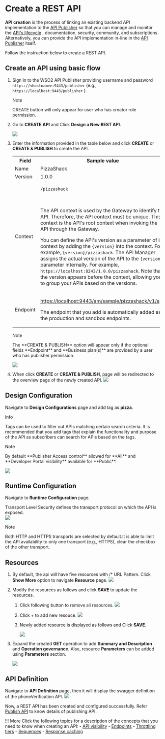 # Create a REST API

**API creation** is the process of linking an existing backend API implementation to the [API Publisher](/GettingStarted/overview/#api-publisher) so that you can manage and monitor the [API's lifecycle](/Learn/DesignAPI/LifecycleManagement/api-lifecycle/) , documentation, security, community, and subscriptions. Alternatively, you can provide the API implementation in-line in the [API Publisher](/GettingStarted/overview/#api-publisher) itself.

Follow the instruction below to create a REST API.
## Create an API using basic flow
1. Sign in to the WSO2 API Publisher providing username and password `https://<hostname>:9443/publisher` (e.g., `https://localhost:9443/publisher` ).
    <html><div class="admonition note">
      <p class="admonition-title">Note</p>
      <p>CREATE button will only appear for user who has creator role permission.</p>
      </div>
    </html>

2.  Go to **CREATE API** and Click **Design a New REST API**.

    ![](../../../assets/img/Learn/create-a-rest-api.jpg)

3.  Enter the information provided in the table below and click **CREATE** or **CREATE & PUBLISH** to create the API.

     <table><colgroup> <col/> <col/> <col/> </colgroup><tbody><tr><th colspan="2" >Field</th><th >Sample value</th></tr><tr><td colspan="2" class="confluenceTd">Name</td><td class="confluenceTd">PizzaShack</td></tr><tr><td colspan="2" class="confluenceTd">Version</td><td colspan="1" class="confluenceTd">1.0.0</td></tr><tr><td colspan="2" class="confluenceTd">Context</td><td class="confluenceTd"><div class="content-wrapper"><p><code>/pizzashack</code></p><div><p><br/></p><div class="confluence-information-macro confluence-information-macro-information"><span class="aui-icon aui-icon-small aui-iconfont-info confluence-information-macro-icon"></span><div class="confluence-information-macro-body"><p>The API context is used by the Gateway to identify the API. Therefore, the API context must be unique. This context is the API's root context when invoking the API through the Gateway.</p></div></div><div class="confluence-information-macro confluence-information-macro-tip"><span class="aui-icon aui-icon-small aui-iconfont-approve confluence-information-macro-icon"></span><div class="confluence-information-macro-body"><p>You can define the API's version as a parameter of its context by adding the <code>{version}</code> into the context. For example, <code>{version}/pizzashack</code>. The API Manager assigns the actual version of the API to the <code>{version}</code> parameter internally. For example, <code>https://localhost:8243/1.0.0/pizzashack</code>. Note that the version appears before the context, allowing you to group your APIs based on the versions.</p></div></div></div></div></td></tr><tr><td colspan="2" class="confluenceTd">Endpoint</td><td colspan="1" class="confluenceTd"><p><a class="external-link" href="http://ws.cdyne.com/phoneverify/phoneverify.asmx" rel="nofollow">https://localhost:9443/am/sample/pizzashack/v1/api/</a></p><p>The endpoint that you add is automatically added as the production and sandbox endpoints.</p></td></tr></tbody></table>
        
     <html>
     <div class="admonition note">
     <p class="admonition-title">Note</p>
     <p>The **CREATE & PUBLISH** option will appear only if the optional fields **Endpoint** and **Business plan(s)** are provided by a user who has publisher permission.</p>
     </div>
     </html>
     
      ![](../../../assets/img/Learn/create-rest-api-form.jpg)

4.  When click **CREATE** or **CREATE & PUBLISH**, page will be redirected to the overview page of the newly created API. [![](../../../assets/img/Learn/overviewpage-rest-api.jpg)](../../../assets/img/Learn/overviewpage-rest-api.jpg)

## Design Configuration
  Navigate to **Design Configurations** page and add tag as **pizza**.
        <html><div class="admonition info">
        <p class="admonition-title">Info</p>
        <p>Tags can be used to filter out APIs matching certain search criteria. It is recommended that you add tags that explain the functionality and purpose of the API as subscribers can search for APIs based on the tags.</p>
        </div>
        </html>

  <html><div class="admonition note">
      <p class="admonition-title">Note</p>
      <p>By default **Publisher Access control** allowed for **All** and **Developer Portal visibility** available for **Public**.</p>
      </div>
    </html>
    
![](../../../assets/img/Learn/design-configuration.jpg)

## Runtime Configuration
  Navigate to **Runtime Configuration** page. 

  Transport Level Security  defines the transport protocol on which the API is exposed.  
   ![](../../../assets/img/Learn/transportLevel-security.jpg)

  <html><div class="admonition note">
     <p class="admonition-title">Note</p>
     <p> Both HTTP and HTTPS transports are selected by default.It is able to limit the API availability to only one transport (e.g., HTTPS), clear the checkbox of the other transport.</p>
     </div>
     </html>

## Resources
1. By default, the api will have five resources with /* URL Pattern.
   Click **Show More** option to navigate **Resource** page.
   ![](../../../assets/img/Learn/overview-page-resource-section.jpg)

2. Modify the resources as follows and click **SAVE** to update the resources.
      1. Click following button to remove all resources.
      [![](../../../assets/img/Learn/delete-all-existing-resources.jpg)](../../../assets/img/Learn/delete-all-existing-resources.jpg)

      2. Click + to add new resouce.
          [![](../../../assets/img/Learn/add-new-resource.jpg)](../../../assets/img/Learn/add-new-resource.jpg)
      
      3. Newly added resource is displayed as follows and Click **SAVE**.
         
         [![](../../../assets/img/Learn/newly-added-resource.jpg)](../../../assets/img/Learn/newly-added-resource.jpg)

3. Expand the created **GET** operation to add **Summary and Description** and **Operation governance**.
   Also, resource **Parameters** can be added using **Parameters** section.

      [![](../../../assets/img/Learn/adding-params-to-resources.jpg)](../../../assets/img/Learn/adding-params-to-resources.jpg)

## API Definition
   Navigate to **API Definition** page, then it will display the swagger definition of the phoneVerification API.
   [![](../../../assets/img/Learn/api-definiton-rest.jpg)](../../../assets/img/Learn/api-definiton-rest.jpg)

Now, a REST API has been created and configured successfully. Refer [Publish API](../../../../Learn/DesignAPI/PublishAPI/publish-an-api/) 
to know details of publishing API.

!!! More
        Click the following topics for a description of the concepts that you need to know when creating an API:
       -   [API visibility]()
       -   [Endpoints](../../../../Learn/DesignAPI/Endpoints/endpoint-types/)
       -   [Throttling tiers](../../../../Learn/RateLimiting/introducing-throttling-use-cases/)
       -   [Sequences]()
       -   [Response caching]()



